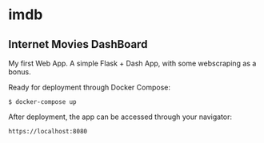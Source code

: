 # imdb
## Internet Movies DashBoard

My first Web App.
A simple Flask + Dash App, with some webscraping as a bonus.

Ready for deployment through Docker Compose:

```$ docker-compose up```

After deployment, the app can be accessed through your navigator:

``` https://localhost:8080 ```

